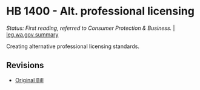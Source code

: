 # HB 1400 - Alt. professional licensing
*Status: First reading, referred to Consumer Protection & Business.* | [leg.wa.gov summary](https://app.leg.wa.gov/billsummary?BillNumber=1400&Year=2021)

Creating alternative professional licensing standards.

## Revisions
* [Original Bill](1/)
